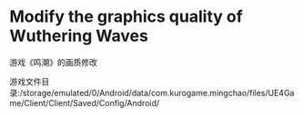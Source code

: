 # Modify the graphics quality of Wuthering Waves
游戏《鸣潮》的画质修改

游戏文件目录:/storage/emulated/0/Android/data/com.kurogame.mingchao/files/UE4Game/Client/Client/Saved/Config/Android/
